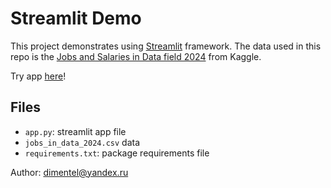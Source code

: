 # Streamlit Demo

This project demonstrates using [Streamlit](https://www.streamlit.io/) framework. The data used in this repo is the [Jobs and Salaries in Data field 2024](https://www.kaggle.com/datasets/murilozangari/jobs-and-salaries-in-data-field-2024/data) from Kaggle.

Try app [here](https://data-salaries.streamlit.app/)!

## Files

- `app.py`: streamlit app file
- `jobs_in_data_2024.csv` data
- `requirements.txt`: package requirements file

Author: dimentel@yandex.ru

